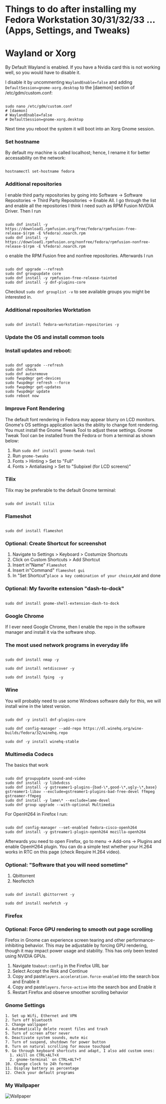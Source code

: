 # Things to do after installing my Fedora Workstation 30/31/32/33 ...  (Apps, Settings, and Tweaks)

# Wayland or Xorg
By Default Wayland is enabled. If you have a Nvidia card this is not working well, so you would have to disable it.

I disable it by uncommenting `WaylandEnable=false` and adding `DefaultSession=gnome-xorg.desktop` to the [daemon] section of /etc/gdm/custom.conf:
```shell

sudo nano /etc/gdm/custom.conf
# [daemon]
# WaylandEnable=false
# DefaultSession=gnome-xorg.desktop

```
Next time you reboot the system it will boot into an Xorg Gnome session.

### Set hostname

By default my machine is called localhost; hence, I rename it for better accessability on the network:

```shell

hostnamectl set-hostname fedora

```

### Additional repositories

I enable third party repositories by going into Software -> Software Repositories -> Third Party Repositories -> Enable All. I go through the list and enable all the repositories I think I need such as RPM Fusion NVIDIA Driver. Then I run

```shell

sudo dnf install -y  https://download1.rpmfusion.org/free/fedora/rpmfusion-free-release-$(rpm -E %fedora).noarch.rpm
sudo dnf install -y https://download1.rpmfusion.org/nonfree/fedora/rpmfusion-nonfree-release-$(rpm -E %fedora).noarch.rpm

```
o enable the RPM Fusion free and nonfree repositories. Afterwards I run


```shell

sudo dnf upgrade --refresh
sudo dnf groupupdate core
sudo dnf install -y rpmfusion-free-release-tainted
sudo dnf install -y dnf-plugins-core

```
Checkout `sudo dnf grouplist -v` to see available groups you might be interested in.

### Additional repositories Worktation

```shell

sudo dnf install fedora-workstation-repositories -y

```

### Update the OS and install common tools

### Install updates and reboot:

```shell

sudo dnf upgrade --refresh
sudo dnf check
sudo dnf autoremove
sudo fwupdmgr get-devices
sudo fwupdmgr refresh --force
sudo fwupdmgr get-updates
sudo fwupdmgr update
sudo reboot now

```


### Improve Font Rendering
The default font rendering in Fedora may appear blurry on LCD monitors. Gnome's OS settings application lacks the ability to change font rendering. You must install the Gnome Tweak Tool to adjust these settings. Gnome Tweak Tool can be installed from the Fedora or from a terminal as shown below:

   1. Run `sudo dnf install gnome-tweak-tool`
   2. Run `gnome-tweaks`
   3. Fonts > Hinting > Set to "Full"
   4. Fonts > Antialiasing > Set to "Subpixel (for LCD screens)"
### Tilix

Tilix may be preferable to the default Gnome terminal:

```shell

sudo dnf install tilix

```

### Flameshot

```shell

sudo dnf install flameshot

```

### Optional: Create Shortcut for screenshot

1. Navigate to Settings > Keyboard > Costumize Shortcuts
2. Click on Custom Shortcuts > Add Shortcut
3. Insert in"Name" `Flameshot`
4. Insert in"Command" `flameshot gui`
5. In "Set Shortcut"`place a key combination of your choice`,`Add` and done

### Optional: My favorite extension "dash-to-dock"

```shell

sudo dnf install gnome-shell-extension-dash-to-dock

```

### Google Chrome

If I ever need Google Chrome, then I enable the repo in the software manager and install it via the software shop.


### The most used network programs in everyday life 

```shell

sudo dnf install nmap -y

sudo dnf install netdiscover -y

sudo dnf install fping  -y

```
### Wine

You will probably need to use some Windows software daily for this, we will install wine in the latest version.


```shell

sudo dnf -y install dnf-plugins-core

sudo dnf config-manager --add-repo https://dl.winehq.org/wine-builds/fedora/32/winehq.repo

sudo dnf -y install winehq-stable

```
### Multimedia Codecs

The basics that work

```shell

sudo dnf groupupdate sound-and-video
sudo dnf install -y libdvdcss
sudo dnf install -y gstreamer1-plugins-{bad-\*,good-\*,ugly-\*,base} gstreamer1-libav --exclude=gstreamer1-plugins-bad-free-devel ffmpeg gstreamer-ffmpeg 
sudo dnf install -y lame\* --exclude=lame-devel
sudo dnf group upgrade --with-optional Multimedia

```
For OpenH264 in Firefox I run:

```shell

sudo dnf config-manager --set-enabled fedora-cisco-openh264
sudo dnf install -y gstreamer1-plugin-openh264 mozilla-openh264

```
Afterwards you need to open Firefox, go to menu → Add-ons → Plugins and enable OpenH264 plugin. You can do a simple test whether your H.264 works in RTC on this page (check Require H.264 video).

### Optional: "Software that you will need sometime"

1. Qbittorrent
2. Neofectch

```shell

sudo dnf install qbittorrent -y

sudo dnf install neofetch -y

```

### Firefox

### Optional: Force GPU rendering to smooth out page scrolling

Firefox in Gnome can experience screen tearing and other performance-inhibiting behavior. This may be adjustable by forcing GPU rendering, though it may impact power usage and stability. This has only been tested using NVIDIA GPUs.


1. Navigate to`about:config` in the Firefox URL bar
2. Select Accept the Risk and Continue
3. Copy and paste`layers.acceleration.force-enabled` into the search box and Enable it
4. Copy and paste`layers.force-active` into the search box and Enable it
5. Restart Firefox and observe smoother scrolling behavior


### Gnome Settings


    1. Set up Wifi, Ethernet and VPN
    2. Turn off bluetooth
    3. Change wallpaper
    4. Automatically delete recent files and trash
    5. Turn of screen after never
    6. Deactivate system sounds, mute mic
    7. Turn of suspend, shutdown for power button
    8. Turn on natural scrolling for mouse touchpad
    9. Go through keyboard shortcuts and adapt, I also add custom ones:
      1. xkill on CTRL+ALT+X
      2. gnome-terminal` on CTRL+ALT+T
    10. Change clock to 24h format
    11. Display battery as percentage
    12. Check your default programs



### My Wallpaper

![Wallpaper](https://github.com/Deyrick/pop-os-setup/blob/main/Dual%20Monitor%20Wallpaper%20-%20Imgur.jpg)
